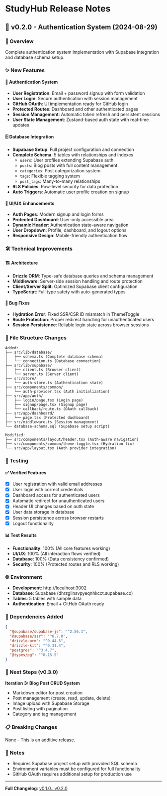 # StudyHub Release Notes

## 🚀 v0.2.0 - Authentication System (2024-08-29)

### 🎯 Overview
Complete authentication system implementation with Supabase integration and database schema setup.

### ✨ New Features

#### 🔐 Authentication System
- **User Registration**: Email + password signup with form validation
- **User Login**: Secure authentication with session management  
- **GitHub OAuth**: UI implementation ready for GitHub login
- **Protected Routes**: Dashboard and other authenticated pages
- **Session Management**: Automatic token refresh and persistent sessions
- **User State Management**: Zustand-based auth state with real-time updates

#### 🗄️ Database Integration
- **Supabase Setup**: Full project configuration and connection
- **Complete Schema**: 5 tables with relationships and indexes
  - `users`: User profiles extending Supabase auth
  - `posts`: Blog posts with full content management
  - `categories`: Post categorization system
  - `tags`: Flexible tagging system
  - `post_tags`: Many-to-many relationships
- **RLS Policies**: Row-level security for data protection
- **Auto Triggers**: Automatic user profile creation on signup

#### 🎨 UI/UX Enhancements
- **Auth Pages**: Modern signup and login forms
- **Protected Dashboard**: User-only accessible area
- **Dynamic Header**: Authentication state-aware navigation
- **User Dropdown**: Profile, dashboard, and logout options
- **Responsive Design**: Mobile-friendly authentication flow

### 🛠️ Technical Improvements

#### 🏗️ Architecture
- **Drizzle ORM**: Type-safe database queries and schema management
- **Middleware**: Server-side session handling and route protection
- **Client/Server Split**: Optimized Supabase client configuration
- **TypeScript**: Full type safety with auto-generated types

#### 🐛 Bug Fixes
- **Hydration Error**: Fixed SSR/CSR ID mismatch in ThemeToggle
- **Route Protection**: Proper redirect handling for unauthenticated users
- **Session Persistence**: Reliable login state across browser sessions

### 📁 File Structure Changes

```
Added:
├── src/lib/database/
│   ├── schema.ts (Complete database schema)
│   └── connection.ts (Database connection)
├── src/lib/supabase/
│   ├── client.ts (Browser client)
│   └── server.ts (Server client)
├── src/store/
│   └── auth-store.ts (Authentication state)
├── src/components/common/
│   └── auth-provider.tsx (Auth initialization)
├── src/app/auth/
│   ├── login/page.tsx (Login page)
│   ├── signup/page.tsx (Signup page)
│   └── callback/route.ts (OAuth callback)
├── src/app/dashboard/
│   └── page.tsx (Protected dashboard)
├── src/middleware.ts (Session management)
└── database-schema.sql (Supabase setup script)

Modified:
├── src/components/layout/header.tsx (Auth-aware navigation)
├── src/components/common/theme-toggle.tsx (Hydration fix)
└── src/app/layout.tsx (Auth provider integration)
```

### 🧪 Testing

#### ✅ Verified Features
- [x] User registration with valid email addresses
- [x] User login with correct credentials
- [x] Dashboard access for authenticated users
- [x] Automatic redirect for unauthenticated users
- [x] Header UI changes based on auth state
- [x] User data storage in database
- [x] Session persistence across browser restarts
- [x] Logout functionality

#### 📊 Test Results
- **Functionality**: 100% (All core features working)
- **UI/UX**: 100% (All interaction flows verified)
- **Database**: 100% (Data consistency confirmed)
- **Security**: 100% (Protected routes and RLS working)

### 🌐 Environment

- **Development**: http://localhost:3002
- **Database**: Supabase (dhrzglinsvpyeqnhkcct.supabase.co)
- **Tables**: 5 tables with sample data
- **Authentication**: Email + GitHub OAuth ready

### 📝 Dependencies Added

```json
{
  "@supabase/supabase-js": "^2.56.1",
  "@supabase/ssr": "^0.7.0", 
  "drizzle-orm": "^0.44.5",
  "drizzle-kit": "^0.31.4",
  "postgres": "^3.4.7",
  "@types/pg": "^8.15.5"
}
```

### 🚀 Next Steps (v0.3.0)

**Iteration 3: Blog Post CRUD System**
- Markdown editor for post creation
- Post management (create, read, update, delete)
- Image upload with Supabase Storage
- Post listing with pagination
- Category and tag management

### 📋 Breaking Changes
None - This is an additive release.

### 🙏 Notes
- Requires Supabase project setup with provided SQL schema
- Environment variables must be configured for full functionality
- GitHub OAuth requires additional setup for production use

---

**Full Changelog**: [v0.1.0...v0.2.0](https://github.com/blcktgr73/StudyBlog/compare/v0.1.0...v0.2.0)